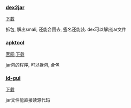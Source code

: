 ### [dex2jar](https://github.com/pxb1988/dex2jar)
[下载](https://github.com/pxb1988/dex2jar/releases)

拆包, 解出smali, 还能合回去, 签名还能装.
dex可以解出jar文件

### [apktool](https://github.com/iBotPeaches/Apktool)
[官网,下载](https://apktool.org/)

jar包的程序, 可以拆包, 合包

### [jd-gui](https://github.com/java-decompiler/jd-gui)
[下载](https://github.com/java-decompiler/jd-gui/releases)

jar文件能直接读源代码